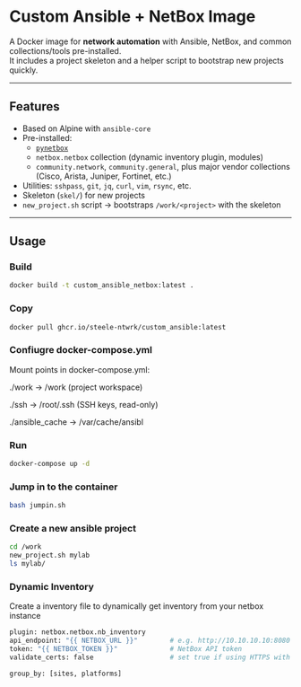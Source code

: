 # Custom Ansible + NetBox Image

A Docker image for **network automation** with Ansible, NetBox, and common collections/tools pre-installed.  
It includes a project skeleton and a helper script to bootstrap new projects quickly.

---

## Features
- Based on Alpine with `ansible-core`
- Pre-installed:
  - [`pynetbox`](https://github.com/netbox-community/pynetbox)
  - `netbox.netbox` collection (dynamic inventory plugin, modules)
  - `community.network`, `community.general`, plus major vendor collections (Cisco, Arista, Juniper, Fortinet, etc.)
- Utilities: `sshpass`, `git`, `jq`, `curl`, `vim`, `rsync`, etc.
- Skeleton (`skel/`) for new projects
- `new_project.sh` script → bootstraps `/work/<project>` with the skeleton

---

## Usage

### Build
```bash
docker build -t custom_ansible_netbox:latest .
```

### Copy
```bash
docker pull ghcr.io/steele-ntwrk/custom_ansible:latest
```

### Confiugre docker-compose.yml
Mount points in docker-compose.yml:

./work → /work (project workspace)

./ssh → /root/.ssh (SSH keys, read-only)

./ansible_cache → /var/cache/ansibl


### Run
```bash
docker-compose up -d
```

### Jump in to the container
```bash
bash jumpin.sh
```

### Create a new ansible project
```bash
cd /work
new_project.sh mylab
ls mylab/
```

### Dynamic Inventory
Create a inventory file to dynamically get inventory from your netbox instance
```bash
plugin: netbox.netbox.nb_inventory
api_endpoint: "{{ NETBOX_URL }}"        # e.g. http://10.10.10.10:8080 
token: "{{ NETBOX_TOKEN }}"             # NetBox API token
validate_certs: false                   # set true if using HTTPS with trusted CA

group_by: [sites, platforms]
```
